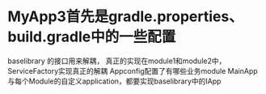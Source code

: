 # MyApp3首先是gradle.properties、build.gradle中的一些配置
baselibrary 的接口用来解耦，
真正的实现在module1和module2中，
ServiceFactory实现真正的解耦
Appconfig配置了有哪些业务module
MainApp与每个Module的自定义application，都要实现baselibrary中的IApp
